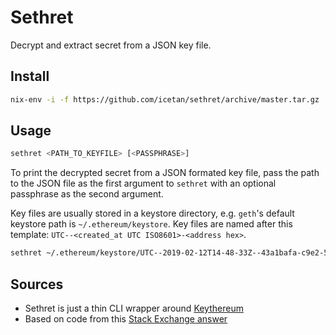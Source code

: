 # Sethret

Decrypt and extract secret from a JSON key file.

## Install

```sh
nix-env -i -f https://github.com/icetan/sethret/archive/master.tar.gz
```

## Usage

```sh
sethret <PATH_TO_KEYFILE> [<PASSPHRASE>]
```

To print the decrypted secret from a JSON formated key file, pass the path to
the JSON file as the first argument to `sethret` with an optional passphrase
as the second argument.

Key files are usually stored in a keystore directory, e.g. `geth`'s default
keystore path is `~/.ethereum/keystore`. Key files are named after this
template: `UTC--<created_at UTC ISO8601>-<address hex>`.

```sh
sethret ~/.ethereum/keystore/UTC--2019-02-12T14-48-33Z--43a1bafa-c9e2-5cd0-565d-5446b41090aa
```

## Sources

- Sethret is just a thin CLI wrapper around [Keythereum](https://github.com/ethereumjs/keythereum )
- Based on code from this [Stack Exchange answer](https://ethereum.stackexchange.com/questions/3720/how-do-i-get-the-raw-private-key-from-my-mist-keystore-file )
